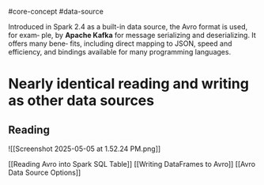 #core-concept #data-source 

Introduced in Spark 2.4 as a built-in data source, the Avro format is used, for exam‐
ple, by **Apache Kafka** for message serializing and deserializing. It offers many bene‐
fits, including direct mapping to JSON, speed and efficiency, and bindings available
for many programming languages.

# Nearly identical reading and writing as other data sources

## Reading

![[Screenshot 2025-05-05 at 1.52.24 PM.png]]

[[Reading Avro into Spark SQL Table]]
[[Writing DataFrames to Avro]]
[[Avro Data Source Options]]